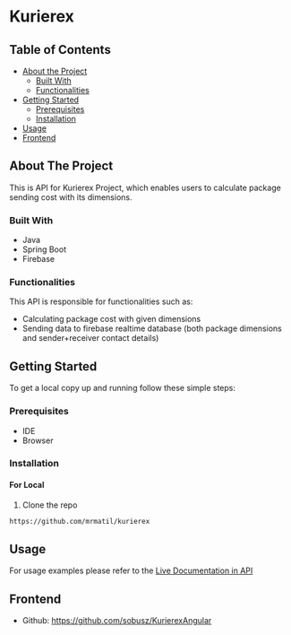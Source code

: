 <h1>Kurierex</h1>

<!-- TABLE OF CONTENTS -->
## Table of Contents

* [About the Project](#about-the-project)
  * [Built With](#built-with)
  * [Functionalities](#functionalities)
* [Getting Started](#getting-started)
  * [Prerequisites](#prerequisites)
  * [Installation](#installation)
* [Usage](#usage)
* [Frontend](#frontend)

<!-- ABOUT THE PROJECT -->
## About The Project
This is API for Kurierex Project, which enables users to calculate package sending cost with its dimensions.

### Built With
* Java
* Spring Boot
* Firebase

### Functionalities
This API is responsible for functionalities such as:
* Calculating package cost with given dimensions
* Sending data to firebase realtime database (both package dimensions and sender+receiver contact details)

<!-- GETTING STARTED -->
## Getting Started

To get a local copy up and running follow these simple steps:

### Prerequisites
* IDE
* Browser

### Installation


#### For Local
1. Clone the repo
```sh
https://github.com/mrmatil/kurierex
```

<!-- USAGE EXAMPLES -->
## Usage
For usage examples please refer to the [Live Documentation in API](http://localhost:8080/swagger-ui.html)

## Frontend
* Github: https://github.com/sobusz/KurierexAngular
